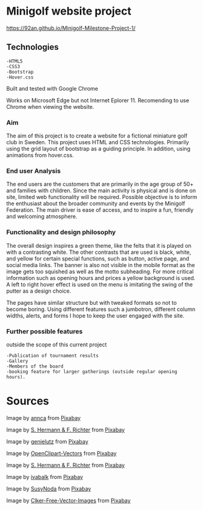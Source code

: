 # Minigolf website project

https://92an.github.io/Minigolf-Milestone-Project-1/

## Technologies

    -HTML5
    -CSS3
    -Bootstrap
    -Hover.css

Built and tested with Google Chrome

Works on Microsoft Edge but not Internet Eplorer 11.
Recomending to use Chrome when viewing the website.


### Aim

The aim of this project is to create a website for a fictional miniature golf club in Sweden. This project uses HTML and CSS technologies. Primarily using the grid layout of bootstrap as a guiding principle. In addition, using animations from hover.css.

### End user Analysis

The end users are the customers that are primarily in the age group of 50+ and families with children. Since the main activity is physical and is done on site, limited web functionality will be required. Possible objective is to inform the enthusiast about the broader community and events by the Minigolf Federation. The main driver is ease of access, and to inspire a fun, friendly and welcoming atmosphere.

### Functionality and design philosophy

The overall design inspires a green theme, like the felts that it is played on with a contrasting white. The other contrasts that are used is black, white, and yellow for certain special functions, such as button, active page, and social media links. The banner is also not visible in the mobile format as the image gets too squished as well as the motto subheading. For more critical information such as opening hours and prices a yellow background is used. A left to right hover effect is used on the menu is imitating the swing of the putter as a design choice.

The pages have similar structure but with tweaked formats so not to become boring. Using different features such a jumbotron, different column widths, alerts, and forms I hope to keep the user engaged with the site. 

### Further possible features 


 outside the scope of this current project

    -Publication of tournament results
    -Gallery
    -Members of the board
    -booking feature for larger gatherings (outside regular opening hours). 

# Sources

Image by <a href="https://pixabay.com/users/annca-1564471/?utm_source=link-attribution&amp;utm_medium=referral&amp;utm_campaign=image&amp;utm_content=3508634">annca</a> from <a href="https://pixabay.com/?utm_source=link-attribution&amp;utm_medium=referral&amp;utm_campaign=image&amp;utm_content=3508634">Pixabay</a>

Image by <a href="https://pixabay.com/users/pixel2013-2364555/?utm_source=link-attribution&amp;utm_medium=referral&amp;utm_campaign=image&amp;utm_content=2254551">S. Hermann &amp; F. Richter</a> from <a href="https://pixabay.com/?utm_source=link-attribution&amp;utm_medium=referral&amp;utm_campaign=image&amp;utm_content=2254551">Pixabay</a>

Image by <a href="https://pixabay.com/users/genielutz-1956332/?utm_source=link-attribution&amp;utm_medium=referral&amp;utm_campaign=image&amp;utm_content=1401932">genielutz</a> from <a href="https://pixabay.com/?utm_source=link-attribution&amp;utm_medium=referral&amp;utm_campaign=image&amp;utm_content=1401932">Pixabay</a>

Image by <a href="https://pixabay.com/users/OpenClipart-Vectors-30363/?utm_source=link-attribution&amp;utm_medium=referral&amp;utm_campaign=image&amp;utm_content=146964">OpenClipart-Vectors</a> from <a href="https://pixabay.com/?utm_source=link-attribution&amp;utm_medium=referral&amp;utm_campaign=image&amp;utm_content=146964">Pixabay</a> 

Image by <a href="https://pixabay.com/users/pixel2013-2364555/?utm_source=link-attribution&amp;utm_medium=referral&amp;utm_campaign=image&amp;utm_content=2254571">S. Hermann &amp; F. Richter</a> from <a href="https://pixabay.com/?utm_source=link-attribution&amp;utm_medium=referral&amp;utm_campaign=image&amp;utm_content=2254571">Pixabay</a>

Image by <a href="https://pixabay.com/users/ivabalk-782511/?utm_source=link-attribution&amp;utm_medium=referral&amp;utm_campaign=image&amp;utm_content=961037">ivabalk</a> from <a href="https://pixabay.com/?utm_source=link-attribution&amp;utm_medium=referral&amp;utm_campaign=image&amp;utm_content=961037">Pixabay</a>

Image by <a href="https://pixabay.com/users/SusyNoda-1584265/?utm_source=link-attribution&amp;utm_medium=referral&amp;utm_campaign=image&amp;utm_content=1615308">SusyNoda</a> from <a href="https://pixabay.com/?utm_source=link-attribution&amp;utm_medium=referral&amp;utm_campaign=image&amp;utm_content=1615308">Pixabay</a>

Image by <a href="https://pixabay.com/users/Clker-Free-Vector-Images-3736/?utm_source=link-attribution&amp;utm_medium=referral&amp;utm_campaign=image&amp;utm_content=32262">Clker-Free-Vector-Images</a> from <a href="https://pixabay.com/?utm_source=link-attribution&amp;utm_medium=referral&amp;utm_campaign=image&amp;utm_content=32262">Pixabay</a>

